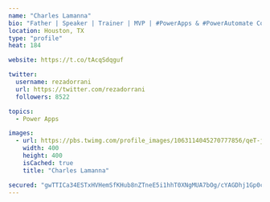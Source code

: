 ```yaml
---
name: "Charles Lamanna"
bio: "Father | Speaker | Trainer | MVP | #PowerApps & #PowerAutomate Community Super User | YouTuber Right-pointing triangle http://youtube.com/c/rezadorrani | Learn - Share - Clockwise rightwards and leftwards open circle arrows"
location: Houston, TX
type: "profile"
heat: 184

website: https://t.co/tAcqSdqguf

twitter:
  username: rezadorrani
  url: https://twitter.com/rezadorrani
  followers: 8522

topics:
  - Power Apps

images:
  - url: https://pbs.twimg.com/profile_images/1063114045270777856/qeT-jpWr_400x400.jpg
    width: 400
    height: 400
    isCached: true
    title: "Charles Lamanna"

secured: "gwTTICa34ESTxHVHemSfKHub8nZTneE5i1hhT0XNgMUA7bOg/cYAGDhj1Gp0c5QiwYawZMF+KkGrgv6eNjN+HakGH8KyUI8PayNFDURd0wnhFv5SM3+55WcFMI6ie2QgfbqkBc/251JW45/OoPgP3AolvkJ8X5I9Fhcq/jTEJCC4JP7CTTz/bKeKD984VqWdMAhO6ZW+wuXnc4NoujiOvEPNEKNdRreA/UM8oJjF6396659/ss4PHhHjVua2Vt0dVeHOH+HBuJH+yB7wHIMsv3b42K9bFkZ8h2AC3SgP1wX9txiKJoo7GuJaubviArQ7+xe31cBKAoci7/yX3j/bUvq8DyC6Ntr4D36RuXkpaGDLZSA9xtU1fPaD51dVa0oDdMf1yC/2fm60apbWkl26KzJbEtWfS3bA15iX7fjZ7fk=;sAGGVLUywXJw8iXI10ZL5w=="
---
```


